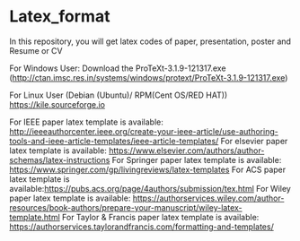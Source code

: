 # Latex_format
In this repository, you will get latex codes of paper, presentation, poster and Resume or CV

For Windows User:
Download the 
ProTeXt-3.1.9-121317.exe (http://ctan.imsc.res.in/systems/windows/protext/ProTeXt-3.1.9-121317.exe)

For Linux User (Debian (Ubuntu)/ RPM(Cent OS/RED HAT))
https://kile.sourceforge.io

For IEEE paper latex template is available: http://ieeeauthorcenter.ieee.org/create-your-ieee-article/use-authoring-tools-and-ieee-article-templates/ieee-article-templates/
For elsevier paper latex template is available: https://www.elsevier.com/authors/author-schemas/latex-instructions
For Springer paper latex template is available: https://www.springer.com/gp/livingreviews/latex-templates
For ACS paper latex template is available:https://pubs.acs.org/page/4authors/submission/tex.html
For Wiley paper latex template is available: https://authorservices.wiley.com/author-resources/book-authors/prepare-your-manuscript/wiley-latex-template.html
For Taylor & Francis paper latex template is available: https://authorservices.taylorandfrancis.com/formatting-and-templates/


